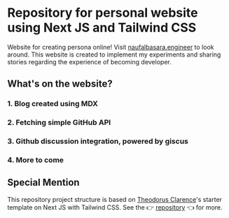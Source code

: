 
# Repository for personal website using Next JS and Tailwind CSS

Website for creating persona online! Visit [naufalbasara.engineer](https://naufalbasara.engineer) to look around. This website is created to implement my experiments and sharing stories regarding the experience of becoming developer.

## What's on the website?

### 1. Blog created using MDX
### 2. Fetching simple GitHub API
### 3. Github discussion integration, powered by giscus
### 4. More to come

## Special Mention

This repository project structure is based on [Theodorus Clarence](https://theodorusclarence.com)'s starter template on Next JS with Tailwind CSS. See the 👉 [repository](https://github.com/theodorusclarence/ts-nextjs-tailwind-starter) 👈 for more.